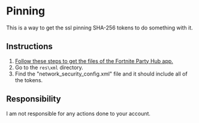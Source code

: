 # Pinning
This is a way to get the ssl pinning SHA-256 tokens to do something with it.

## Instructions
1) [Follow these steps to get the files of the Fortnite Party Hub app.](https://github.com/blobry/Fortnite#assets)
2) Go to the ``res\xml`` directory.
3) Find the "network_security_config.xml" file and it should include all of the tokens.

## Responsibility
I am not responsible for any actions done to your account.
